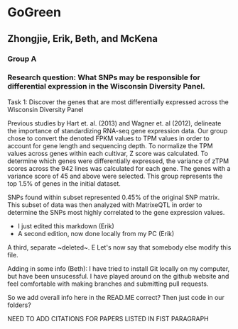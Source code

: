 # GoGreen
## Zhongjie, Erik, Beth, and McKena
### Group A

### Research question: What SNPs may be responsible for differential expression in the Wisconsin Diversity Panel. 

Task 1: Discover the genes that are most differentially expressed across the Wisconsin Diversity Panel 

   Previous studies by Hart et. al. (2013) and Wagner et. al (2012), delineate the importance of standardizing RNA-seq gene expression data. Our group chose to convert the denoted FPKM values to TPM values in order to account for gene length and sequencing depth. To normalize the TPM values across genes within each cultivar, Z score was calculated. To determine which genes were differentially expressed, the variance of zTPM scores across the 942 lines was calculated for each gene. The genes with a variance score of 45 and above were selected. This group represents the top 1.5% of genes in the initial dataset. 
   
   SNPs found within subset represented 0.45% of the original SNP matrix. This subset of data was then analyzed with MatrixeQTL in order to determine the SNPs most highly correlated to the gene expression values. 
   
 
- I just edited this markdown (Erik)
- A second edition, now done locally from my PC (Erik)

A third, separate ~deleted~. E
Let's now say that somebody else modify this file. 


Adding in some info (Beth): I have tried to install Git locally on my computer, but have been unsucessful. I have played around on the github website and feel comfortable with making branches and submitting pull requests. 

So we add overall info here in the READ.ME correct? Then just code in our folders?

NEED TO ADD CITATIONS FOR PAPERS LISTED IN FIST PARAGRAPH
